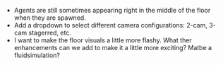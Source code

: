 - Agents are still sometimes appearing right in the middle of the floor when they are spawned. 
- Add a dropdown to select different camera configurations: 2-cam, 3-cam stagerred, etc.
- I want to make the floor visuals a little more flashy. What ther enhancements can we add to make it a little more exciting? Matbe a fluidsimulation? 
